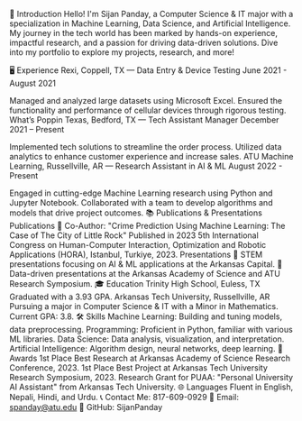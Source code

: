 📌 Introduction
Hello! I'm Sijan Panday, a Computer Science & IT major with a specialization in Machine Learning, Data Science, and Artificial Intelligence. My journey in the tech world has been marked by hands-on experience, impactful research, and a passion for driving data-driven solutions. Dive into my portfolio to explore my projects, research, and more!

🖥️ Experience
Rexi, Coppell, TX — Data Entry & Device Testing
June 2021 - August 2021

Managed and analyzed large datasets using Microsoft Excel.
Ensured the functionality and performance of cellular devices through rigorous testing.
What’s Poppin Texas, Bedford, TX — Tech Assistant Manager
December 2021 – Present

Implemented tech solutions to streamline the order process.
Utilized data analytics to enhance customer experience and increase sales.
ATU Machine Learning, Russellville, AR — Research Assistant in AI & ML
August 2022 - Present

Engaged in cutting-edge Machine Learning research using Python and Jupyter Notebook.
Collaborated with a team to develop algorithms and models that drive project outcomes.
📚 Publications & Presentations
Publications
📖 Co-Author: "Crime Prediction Using Machine Learning: The Case of The City of Little Rock"
Published in 2023 5th International Congress on Human-Computer Interaction, Optimization and Robotic Applications (HORA), Istanbul, Turkiye, 2023.
Presentations
🎤 STEM presentations focusing on AI & ML applications at the Arkansas Capital.
🎤 Data-driven presentations at the Arkansas Academy of Science and ATU Research Symposium.
🎓 Education
Trinity High School, Euless, TX
Graduated with a 3.93 GPA.
Arkansas Tech University, Russellville, AR
Pursuing a major in Computer Science & IT with a Minor in Mathematics.
Current GPA: 3.8.
🛠️ Skills
Machine Learning: Building and tuning models, data preprocessing.
Programming: Proficient in Python, familiar with various ML libraries.
Data Science: Data analysis, visualization, and interpretation.
Artificial Intelligence: Algorithm design, neural networks, deep learning.
🏅 Awards
1st Place Best Research at Arkansas Academy of Science Research Conference, 2023.
1st Place Best Project at Arkansas Tech University Research Symposium, 2023.
Research Grant for PUAA: "Personal University AI Assistant" from Arkansas Tech University.
🌐 Languages
Fluent in English, Nepali, Hindi, and Urdu.
📞 Contact Me: 817-609-0929
📧 Email: spanday@atu.edu
🔗 GitHub: SijanPanday
